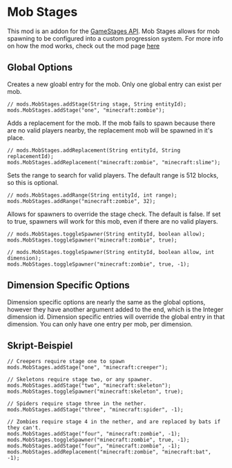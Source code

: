 # Mob Stages

This mod is an addon for the [GameStages API](https://minecraft.curseforge.com/projects/game-stages). Mob Stages allows for mob spawning to be configured into a custom progression system. For more info on how the mod works, check out the mod page [here](https://minecraft.curseforge.com/projects/mob-stages)

## Global Options

Creates a new gloabl entry for the mob. Only one global entry can exist per mob.

```zenscript
// mods.MobStages.addStage(String stage, String entityId);
mods.MobStages.addStage("one", "minecraft:zombie");
```

Adds a replacement for the mob. If the mob fails to spawn because there are no valid players nearby, the replacement mob will be spawned in it's place.

```zenscript
// mods.MobStages.addReplacement(String entityId, String replacementId);
mods.MobStages.addReplacement("minecraft:zombie", "minecraft:slime");
```

Sets the range to search for valid players. The default range is 512 blocks, so this is optional.

```zenscript
// mods.MobStages.addRange(String entityId, int range);
mods.MobStages.addRange("minecraft:zombie", 32);
```

Allows for spawners to override the stage check. The default is false. If set to true, spawners will work for this mob, even if there are no valid players.

```zenscript
// mods.MobStages.toggleSpawner(String entityId, boolean allow);
mods.MobStages.toggleSpawner("minecraft:zombie", true);

// mods.MobStages.toggleSpawner(String entityId, boolean allow, int dimension);
mods.MobStages.toggleSpawner("minecraft:zombie", true, -1);
```

## Dimension Specific Options

Dimension specific options are nearly the same as the global options, however they have another argument added to the end, which is the Integer dimension id. Dimension specific entries will override the global entry in that dimension. You can only have one entry per mob, per dimension.

## Skript-Beispiel

```zenscript
// Creepers require stage one to spawn
mods.MobStages.addStage("one", "minecraft:creeper");

// Skeletons require stage two, or any spawner.
mods.MobStages.addStage("two", "minecraft:skeleton");
mods.MobStages.toggleSpawner("minecraft:skeleton", true);

// Spiders require stage three in the nether.
mods.MobStages.addStage("three", "minecraft:spider", -1);

// Zombies require stage 4 in the nether, and are replaced by bats if they can't.
mods.MobStages.addStage("four", "minecraft:zombie", -1);
mods.MobStages.toggleSpawner("minecraft:zombie", true, -1);
mods.MobStages.addStage("four", "minecraft:zombie", -1);
mods.MobStages.addReplacement("minecraft:zombie", "minecraft:bat", -1);
```